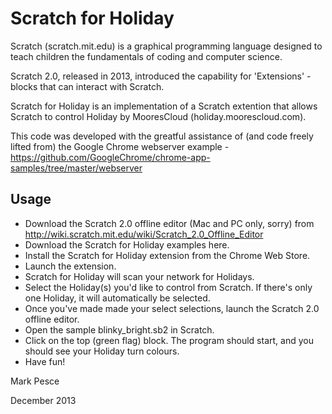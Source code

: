 Scratch for Holiday
===================

Scratch (scratch.mit.edu) is a graphical programming language designed to teach children the fundamentals of coding and computer science.

Scratch 2.0, released in 2013, introduced the capability for 'Extensions' - blocks that can interact with Scratch.

Scratch for Holiday is an implementation of a Scratch extention that allows Scratch to control Holiday by MooresCloud (holiday.moorescloud.com).

This code was developed with the greatful assistance of (and code freely lifted from) the Google Chrome webserver example - https://github.com/GoogleChrome/chrome-app-samples/tree/master/webserver

Usage
-----

* Download the Scratch 2.0 offline editor (Mac and PC only, sorry) from http://wiki.scratch.mit.edu/wiki/Scratch_2.0_Offline_Editor
* Download the Scratch for Holiday examples here.
* Install the Scratch for Holiday extension from the Chrome Web Store. 
* Launch the extension.
* Scratch for Holiday will scan your network for Holidays. 
* Select the Holiday(s) you'd like to control from Scratch. If there's only one Holiday, it will automatically be selected.
* Once you've made made your select selections, launch the Scratch 2.0 offline editor. 
* Open the sample blinky_bright.sb2 in Scratch.
* Click on the top (green flag) block. The program should start, and you should see your Holiday turn colours.
* Have fun! 


Mark Pesce

December 2013

